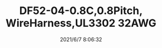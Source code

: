 ﻿---
layout: post 
title: DF52-04-0.8C,0.8Pitch, WireHarness,UL3302 32AWG
is_home: true
tags: HR DF52
categories: wire-harness
overview: 
part_number: 0577-1
thumb_img: 
small_img: static/202106/577-20210607.jpg
date: 2021/6/7 8:06:32
---



